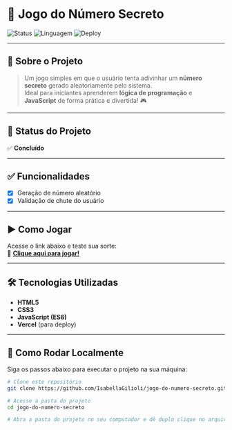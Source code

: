 # 🎯 Jogo do Número Secreto

![Status](https://img.shields.io/badge/status-Concluído-brightgreen?style=for-the-badge)
![Linguagem](https://img.shields.io/badge/feito%20com-JavaScript-blue?style=for-the-badge)
![Deploy](https://img.shields.io/badge/deploy-Vercel-black?style=for-the-badge&logo=vercel)

---

## 📖 Sobre o Projeto
> Um jogo simples em que o usuário tenta adivinhar um **número secreto** gerado aleatoriamente pelo sistema.  
Ideal para iniciantes aprenderem **lógica de programação** e **JavaScript** de forma prática e divertida! 🎮

---

## 🚀 Status do Projeto
✅ **Concluído**  

---

## ✅ Funcionalidades
- [x] Geração de número aleatório
- [x] Validação de chute do usuário 

---

## ▶ Como Jogar
Acesse o link abaixo e teste sua sorte:  
🔗 **[Clique aqui para jogar!](https://jogo-mu-azure-23.vercel.app/)**

---

## 🛠 Tecnologias Utilizadas
- **HTML5**  
- **CSS3**  
- **JavaScript (ES6)**  
- **Vercel** (para deploy)

---

## 📂 Como Rodar Localmente
Siga os passos abaixo para executar o projeto na sua máquina:

```bash
# Clone este repositório
git clone https://github.com/IsabellaGilioli/jogo-do-numero-secreto.git

# Acesse a pasta do projeto
cd jogo-do-numero-secreto

# Abra a pasta do projeto no seu computador e dê duplo clique no arquivo index.html para executar o jogo.